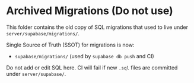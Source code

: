 # Archived Migrations (Do not use)

This folder contains the old copy of SQL migrations that used to live under `server/supabase/migrations/`.

Single Source of Truth (SSOT) for migrations is now:

- `supabase/migrations/` (used by `supabase db push` and CI)

Do not add or edit SQL here. CI will fail if new `.sql` files are committed under `server/supabase/`.
